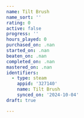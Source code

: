 ```yaml
---
name: Tilt Brush
name_sort: ''
rating: 0
active: false
progress: ''
hours_played: 0
purchased_on: .nan
started_on: .nan
beaten_on: .nan
completed_on: .nan
mastered_on: .nan
identifiers:
  - type: steam
    appid: '327140'
    name: Tilt Brush
    synced_on: '2024-10-04'
draft: true

---
```

